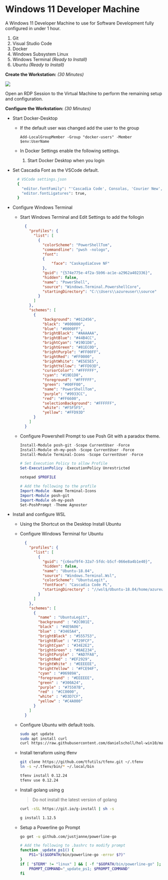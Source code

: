 # Windows 11 Developer Machine

A Windows 11 Developer Machine to use for Software Development fully configured in under 1 hour.

1. Git
1. Visual Studio Code
1. Docker
1. Windows Subsystem Linux
1. Windows Terminal _(Ready to Install)_
1. Ubuntu _(Ready to Install)_

__Create the Workstation:__ _(30 Minutes)_


<a href="https://portal.azure.com/#create/Microsoft.Template/uri/https%3A%2F%2Fraw.githubusercontent.com%2Fdanielscholl%2Fhol-win11%2Fmaster%2Fazuredeploy.json" target="_blank">
    <img src="http://azuredeploy.net/deploybutton.png"/>
</a>


Open an RDP Session to the Virtual Machine to perform the remaining setup and configuration.

__Configure the Workstation:__ _(30 Minutes)_

- Start Docker-Desktop

   - If the default user was changed add the user to the group

        `Add-LocalGroupMember -Group "docker-users" -Member $env:UserName`

   - In Docker Settings enable the following settings.

        1. Start Docker Desktop when you login

- Set Cascadia Font as the VSCode default.

  ```bash
    # VSCode settings.json
    {
      "editor.fontFamily": "'Cascadia Code', Consolas, 'Courier New', monospace",
      "editor.fontLigatures": true,
    }
  ```

- Configure Windows Terminal

    - Start Windows Terminal and Edit Settings to add the follogin

      ```json
        {
          "profiles": {
            "list": [
              {
                "colorScheme": "PowerShellTom",
                "commandline": "pwsh -nologo",
                "font": 
                {
                    "face": "CaskaydiaCove NF"
                },
                "guid": "{574e775e-4f2a-5b96-ac1e-a2962a402336}",
                "hidden": false,
                "name": "PowerShell",
                "source": "Windows.Terminal.PowershellCore",
                "startingDirectory": "C:\\Users\\azureuser\\source"
              }
            ]
          },
          "schemes": [
            {
                "background": "#012456",
                "black": "#000000",
                "blue": "#0000FF",
                "brightBlack": "#AAAAAA",
                "brightBlue": "#44B4CC",
                "brightCyan": "#19D1D8",
                "brightGreen": "#81EC0D",
                "brightPurple": "#FF00FF",
                "brightRed": "#FF0000",
                "brightWhite": "#E5E5E5",
                "brightYellow": "#FFD93D",
                "cursorColor": "#FFFFFF",
                "cyan": "#19D1D8",
                "foreground": "#FFFFFF",
                "green": "#00FF00",
                "name": "PowerShellTom",
                "purple": "#9933CC",
                "red": "#FF6600",
                "selectionBackground": "#FFFFFF",
                "white": "#F5F5F5",
                "yellow": "#FFD93D"
            }
          ]
        }
      ```

    - Configure Powershell Prompt to use Posh Git with a paradox theme.

        ```powershell
        Install-Module posh-git -Scope CurrentUser -Force
        Install-Module oh-my-posh -Scope CurrentUser -Force
        Install-Module Terminal-Icons -Scope CurrentUser -Force

        # Set Execution Policy to allow Profile
        Set-ExecutionPolicy -ExecutionPolicy Unrestricted

        notepad $PROFILE

        # Add the following to the profile
        Import-Module -Name Terminal-Icons
        Import-Module posh-git
        Import-Module oh-my-posh
        Set-PoshPrompt -Theme Agnoster
        ```


- Install and configure WSL

  - Using the Shortcut on the Desktop Install Ubuntu

  - Configure Windows Terminal for Ubuntu

    ```json
      {
        "profiles": {
          "list": [
            {
              "guid": "{c6eaf9f4-32a7-5fdc-b5cf-066e8a4b1e40}",
              "hidden": false,
              "name": "Ubuntu-18.04",
              "source": "Windows.Terminal.Wsl",
              "colorScheme": "UbuntuLegit",
              "fontFace": "Cascadia Code PL",
              "startingDirectory" : "//wsl$/Ubuntu-18.04/home/azureuser"
            }
          ]
        },
        "schemes": [
          {
            "name" : "UbuntuLegit",
            "background" : "#2C001E",
            "black" : "#4E9A06",
            "blue" : "#3465A4",
            "brightBlack" : "#555753",
            "brightBlue" : "#729FCF",
            "brightCyan" : "#34E2E2",
            "brightGreen" : "#8AE234",
            "brightPurple" : "#AD7FA8",
            "brightRed" : "#EF2929",
            "brightWhite" : "#EEEEEE",
            "brightYellow" : "#FCE94F",
            "cyan" : "#06989A",
            "foreground" : "#EEEEEE",
            "green" : "#300A24",
            "purple" : "#75507B",
            "red" : "#CC0000",
            "white" : "#D3D7CF",
            "yellow" : "#C4A000"
          }
        ]
      }
    ```

  - Configure Ubuntu with default tools.

    ```bash
    sudo apt update
    sudo apt install curl
    curl https://raw.githubusercontent.com/danielscholl/hol-win10/master/setup.sh | sudo bash
    ```

  - Install terraform using tfenv

    ```bash
    git clone https://github.com/tfutils/tfenv.git ~/.tfenv
    ln -s ~/.tfenv/bin/* ~/.local/bin

    tfenv install 0.12.24
    tfenv use 0.12.24
    ```

  - Install golang using g
    > Do not install the latest version of golang

    ```bash
    curl -sSL https://git.io/g-install | sh -s

    g install 1.12.5
    ```

  - Setup a Powerline go Prompt

    ```bash
    go get -u github.com/justjanne/powerline-go

    # Add the following to .bashrc to modify prompt
    function _update_ps1() {
        PS1="$($GOPATH/bin/powerline-go -error $?)"
    }
    if [ "$TERM" != "linux" ] && [ -f "$GOPATH/bin/powerline-go" ]; then
        PROMPT_COMMAND="_update_ps1; $PROMPT_COMMAND"
    fi
    ```
